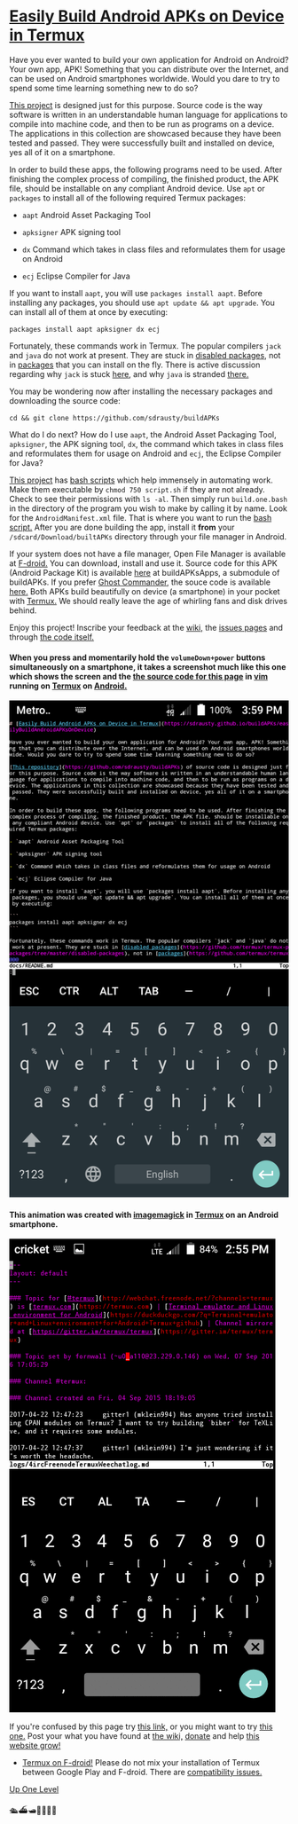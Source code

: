 # [Easily Build Android APKs on Device in Termux](https://sdrausty.github.io/docsBuildAPKs/easilyBuildAndroidAPKsOnDevice)

Have you ever wanted to build your own application for Android on Android? Your own app, APK! Something that you can distribute over the Internet, and can be used on Android smartphones worldwide. Would you dare to try to spend some time learning something new to do so?

[This project](https://github.com/buildAPKs) is designed just for this purpose. Source code is the way software is written in an understandable human language for applications to compile into machine code, and then to be run as programs on a device. The applications in this collection are showcased because they have been tested and passed. They were successfully built and installed on device, yes all of it on a smartphone.

In order to build these apps, the following programs need to be used. After finishing the complex process of compiling, the finished product, the APK file, should be installable on any compliant Android device. Use `apt` or `packages` to install all of the following required Termux packages:

- `aapt` Android Asset Packaging Tool

- `apksigner` APK signing tool

- `dx` Command which takes in class files and reformulates them for usage on Android

- `ecj` Eclipse Compiler for Java

If you want to install `aapt`, you will use `packages install aapt`. Before installing any packages, you should use `apt update && apt upgrade`. You can install all of them at once by executing:

```
packages install aapt apksigner dx ecj
```

Fortunately, these commands work in Termux. The popular compilers `jack` and `java` do not work at present. They are stuck in [disabled packages](https://github.com/termux/termux-packages/tree/master/disabled-packages), not in [packages](https://github.com/termux/termux-packages/tree/master/packages) that you can install on the fly. There is active discussion regarding why `jack` is stuck [here](https://github.com/termux/termux-packages/issues?utf8=✓&q=is%3Aissue%20%20jack), and why `java` is stranded [there.](https://github.com/termux/termux-packages/issues?utf8=✓&q=is%3Aissue%20%20java)

You may be wondering now after installing the necessary packages and downloading the source code:

```
cd && git clone https://github.com/sdrausty/buildAPKs
```

What do I do next? How do I use `aapt`, the Android Asset Packaging Tool, `apksigner`, the APK signing tool, `dx`, the command which takes in class files and reformulates them for usage on Android and `ecj`, the Eclipse Compiler for Java?

[This project](https://github.com/sdrausty/buildAPKs) has [bash scripts](https://github.com/SDRausty/buildAPKs/tree/master/scripts/bash/build) which help immensely in automating work. Make them executable by `chmod 750 script.sh` if they are not already. Check to see their permissions with `ls -al`. Then simply run `build.one.bash` in the directory of the program you wish to make by calling it by name. Look for the `AndroidManifest.xml` file. That is where you want to run the [bash script.](https://github.com/sdrausty/buildAPKs/blob/master/buildOne.sh) After you are done building the app, install it **from** your `/sdcard/Download/builtAPKs` directory through your file manager in Android.

If your system does not have a file manager, Open File Manager is available at [F-droid.](https://f-droid.org/packages/com.nexes.manager/) You can download, install and use it. Source code for this APK (Android Package Kit) is available [here](https://github.com/sdrausty/buildAPKsApps/tree/master/browsers/Android-File-Manager) at buildAPKsApps, a submodule of buildAPKs. If you prefer [Ghost Commander,](https://f-droid.org/packages/com.ghostsq.commander/) the souce code is available [here.](https://github.com/sdrausty/buildAPKsBrowsers/tree/master/ghostcommander-code) Both APKs build beautifully on device (a smartphone) in your pocket with [Termux.](https://termux.com) We should really leave the age of whirling fans and disk drives behind.

Enjoy this project! Inscribe your feedback at the [wiki,](https://github.com/sdrausty/buildAPKs/wiki) the [issues pages](https://github.com/sdrausty/buildAPKs/issues) and through [the code itself.](https://github.com/sdrausty/buildAPKs/pulls) 

#### When you press and momentarily hold the `volumeDown+power` buttons simultaneously on a smartphone, it takes a screenshot much like this one which shows the screen and the [the source code for this page](https://raw.githubusercontent.com/sdrausty/buildAPKs/master/docs/README.md) in [vim](http://www.vim.org/git.php) running on [Termux](./pages/asac) on [Android.](https://source.android.com/)

![Screenshot](./bitpics/README.png)

#### This animation was created with [imagemagick](https://sdrausty.github.io/pages/im.html) in [Termux](https://sdrausty.github.io/pages/asac.html) on an Android smartphone.

![Screenshot Animation](./bitpics/ps1.gif)

If you're confused by this page try [this link,](http://tldp.org/) or you might want to try [this one.](https://www.debian.org/doc/) Post your what you have found at [the wiki,](https://github.com/sdrausty/buildAPKs/wiki) [donate](https://sdrausty.github.io/pages/donate) and help [this website grow!](https://sdrausty.github.io/)

- [Termux on F-droid!](https://f-droid.org/packages/com.termux/) Please do not mix your installation of Termux between Google Play and F-droid. There are [compatibility issues.](https://github.com/termux/termux-api/issues/53)

[Up One Level](./../)

🛳⛴🛥🚢🚤🚣⛵


